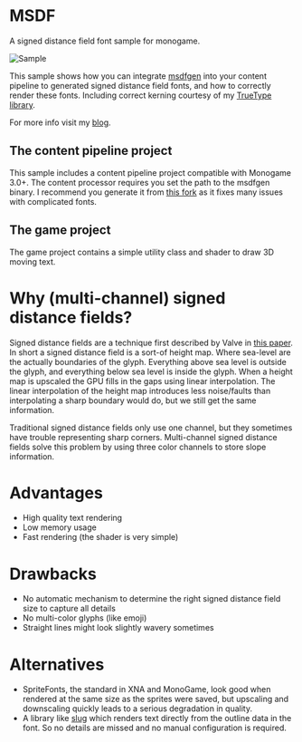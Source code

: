 # MSDF
A signed distance field font sample for monogame.

![Sample](https://raw.githubusercontent.com/roy-t/MSDF/master/gallery.PNG "Sample")

This sample shows how you can integrate [msdfgen](https://github.com/Chlumsky/msdfgen) into your content pipeline to generated signed distance field fonts, and how to correctly render these fonts. Including correct kerning courtesy of my [TrueType library](https://github.com/roy-t/TrueType). 

For more info visit my [blog](https://roy-t.nl).

## The content pipeline project
This sample includes a content pipeline project compatible with Monogame 3.0+. The content processor requires you set the path to the msdfgen binary. I recommend you generate it from [this fork](https://github.com/ckohnert/msdfgen) as it fixes many issues with complicated fonts. 

## The game project
The game project contains a simple utility class and shader to draw 3D moving text.


# Why (multi-channel) signed distance fields?

Signed distance fields are a technique first described by Valve in [this paper](https://steamcdn-a.akamaihd.net/apps/valve/2007/SIGGRAPH2007_AlphaTestedMagnification.pdf). In short a signed distance field is a sort-of height map. Where sea-level are the actually boundaries of the glyph. Everything above sea level is outside the glyph, and everything below sea level is inside the glyph. When a height map is upscaled the GPU fills in the gaps using linear interpolation. The linear interpolation of the height map introduces less noise/faults than interpolating a sharp boundary would do, but we still get the same information.

Traditional signed distance fields only use one channel, but they sometimes have trouble representing sharp corners. Multi-channel signed distance fields solve this problem by using three color channels to store slope information.

# Advantages

- High quality text rendering 
- Low memory usage
- Fast rendering (the shader is very simple)

# Drawbacks

- No automatic mechanism to determine the right signed distance field size to capture all details
- No multi-color glyphs (like emoji)
- Straight lines might look slightly wavery sometimes

# Alternatives

- SpriteFonts, the standard in XNA and MonoGame, look good when rendered at the same size as the sprites were saved, but upscaling and downscaling quickly leads to a serious degradation in quality.
- A library like [slug](http://sluglibrary.com/) which renders text directly from the outline data in the font. So no details are missed and no manual configuration is required.
